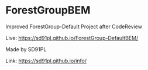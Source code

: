 # ForestGroupBEM
Improved ForestGroup-Default Project after CodeReview


Live: https://sd91pl.github.io/ForestGroup-DefaultBEM/


Made by SD91PL


Link: https://sd91pl.github.io/info/